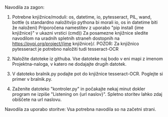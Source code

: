 Navodila za zagon:
1. Potrebne knjižnice/moduli: os, datetime, io, pytesseract, PIL, wand, bottle (s standardno naložitvijo pythona bi morali io, os in datetime biti že naloženi)
Priporočena namestitev z uporabo "pip install {ime knjižnice}" v ukazni vrstici (cmd))
Za posamezne knjižnice sledite navodilom na uradnih spletnih straneh dostopnih na https://pypi.org/project/{ime knjižnice}/. POZOR: Za knjižnico pytesseract je potrebno naložiti tudi tesseract-OCR

2. Naložite datoteke iz githuba. Vse datoteke naj bodo v eni mapi z imenom Projektna-naloga, v katero ne dodajajte drugih datotek.

3. V datoteko bralnik.py podajte pot do knjižnice tesseract-OCR. Poglejte si primer v bralnik.py.

4. Zaženite datoteko "kontroler.py" in počakajte nekaj minut dokler program ne izpiše "Listening on {url naslov}". Spletno storitev lahko zdaj obiščete na url naslovu.


Navodila za uporabo storitve:
Vsa potrebna navodila so na začetni strani.